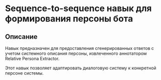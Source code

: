 # Sequence-to-sequence навык для формирования персоны бота

## Описание

Навык предназначен для предоставления сгенерированных ответов с учетом системного описания персоны, извлеченного аннотатором Relative Persona Extractor.

Этот навык позволяет адаптировать диалоговую систему к конкретной персоне системы.
